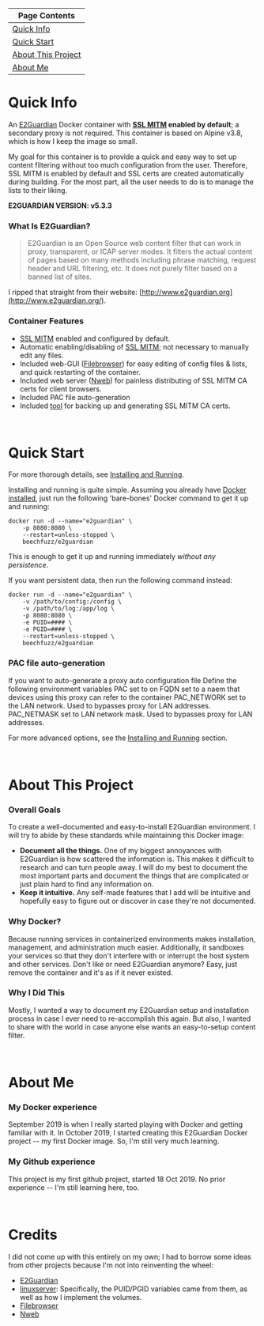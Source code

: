 |Page Contents|
------|
[Quick Info](#quick-info) |
[Quick Start](#quick-start) |
[About This Project](#about-this-project) |
[About Me](#about-me) |


# Quick Info
An [E2Guardian](https://github.com/e2guardian/e2guardian) Docker container with **[SSL MITM](https://github.com/beechfuzz/e2guardian-docker/wiki/SSL-MITM) enabled by default**; a secondary proxy is not required.  This container is based on Alpine v3.8, which is how I keep the image so small.

My goal for this container is to provide a quick and easy way to set up content filtering without too much configuration from the user.  Therefore, SSL MITM is enabled by default and SSL certs are created automatically during building.  For the most part, all the user needs to do is to manage the lists to their liking.

**E2GUARDIAN VERSION:  v5.3.3**

### What Is E2Guardian?

> E2Guardian is an Open Source web content filter that can work in proxy, transparent, or ICAP server modes.  It filters the actual content of pages based on many methods including phrase matching, request header and URL filtering, etc.  It does not purely filter based on a banned list of sites.

I ripped that straight from their website: [http://www.e2guardian.org](http://www.e2guardian.org/).

### Container Features
* [SSL MITM](https://github.com/beechfuzz/e2guardian-docker/wiki/SSL-MITM) enabled and configured by default.
* Automatic enabling/disabling of [SSL MITM](https://github.com/beechfuzz/e2guardian-docker/wiki/SSL-MITM); not necessary to manually edit any files.
* Included web-GUI ([Filebrowser](https://github.com/beechfuzz/e2guardian-docker/wiki/Filebrowser)) for easy editing of config files & lists, and quick restarting of the container.
* Included web server ([Nweb](https://github.com/beechfuzz/e2guardian-docker/wiki/Nweb)) for painless distributing of SSL MITM CA certs for client browsers.
* Included PAC file auto-generation
* Included [tool](https://github.com/beechfuzz/e2guardian-docker/wiki/Important-Files-and-Directories#appsbine2g-mitmsh) for backing up and generating SSL MITM CA certs.

&nbsp;

# Quick Start

For more thorough details, see [Installing and Running](https://github.com/beechfuzz/e2guardian-docker/wiki/Installing-and-Running).

Installing and running is quite simple.  Assuming you already have [Docker installed](https://docs.docker.com/v17.09/engine/installation/), just run the following 'bare-bones' Docker command to get it up and running:

    docker run -d --name="e2guardian" \
        -p 8080:8080 \
        --restart=unless-stopped \
        beechfuzz/e2guardian

This is enough to get it up and running immediately *without any persistence*.  

If you want persistent data, then run the following command instead:

    docker run -d --name="e2guardian" \
        -v /path/to/config:/config \
        -v /path/to/log:/app/log \
        -p 8080:8080 \
        -e PUID=#### \
        -e PGID=#### \
        --restart=unless-stopped \
        beechfuzz/e2guardian

### PAC file auto-generation

If you want to auto-generate a proxy auto configuration file
Define the following environment variables
PAC set to on
FQDN set to a naem that devices using this proxy can refer to the container
PAC_NETWORK set to the LAN network. Used to bypasses proxy for LAN addresses.
PAC_NETMASK set to LAN network mask.  Used to bypasses proxy for LAN addresses.


For more advanced options, see the [Installing and Running](https://github.com/beechfuzz/e2guardian-docker/wiki/Installing-and-Running#arguments) section.

&nbsp;

# About This Project

### Overall Goals

To create a well-documented and easy-to-install E2Guardian environment.  I will try to abide by these standards while maintaining this Docker image:

* **Document all the things.** One of my biggest annoyances with E2Guardian is how scattered the information is.  This makes it difficult to research and can turn people away.  I will do my best to document the most important parts and document the things that are complicated or just plain hard to find any information on.
* **Keep it intuitive.**  Any self-made features that I add will be intuitive and hopefully easy to figure out or discover in case they're not documented.

### Why Docker?

Because running services in containerized environments makes installation, management, and administration much easier.  Additionally, it sandboxes your services so that they don't interfere with or interrupt the host system and other services.  Don't like or need E2Guardian anymore?  Easy, just remove the container and it's as if it never existed.

### Why I Did This

Mostly, I wanted a way to document my E2Guardian setup and installation process in case I ever need to re-accomplish this again.  But also, I wanted to share with the world in case anyone else wants an easy-to-setup content filter.

&nbsp;

# About Me

### My Docker experience
September 2019 is when I really started playing with Docker and getting familiar with it.  In October 2019, I started creating this E2Guardian Docker project -- my first Docker image.  So, I'm still very much learning.

### My Github experience
This project is my first github project, started 18 Oct 2019.  No prior experience -- I'm still learning here, too.

&nbsp;

# Credits

I did not come up with this entirely on my own; I had to borrow some ideas from other projects because I'm not into reinventing the wheel:

* [E2Guardian](http://www.e2guardian.org)
* [linuxserver](https://hub.docker.com/u/linuxserver):  Specifically, the PUID/PGID variables came from them, as well as how I implement the volumes.
* [Filebrowser](https://filebrowser.xyz)
* [Nweb](https://github.com/ankushagarwal/nweb)
